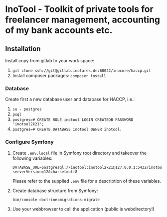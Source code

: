 # InoTool - Toolkit of private tools for freelancer management, accounting of my bank accounts etc.

## Installation

Install copy from gitlab to your work space:

1. `git clone ssh://git@gitlab.inolares.de:60022/inocore/haccp.git`
2. Install composer packages:
   `composer install`

### Database

Create first a new database user and database for HACCP, i.e.:

1. `su - postgres`
3. `psql`
2. `postgres=# CREATE ROLE inotool LOGIN CREATEDB PASSWORD 'inotool2k21';`
3. `postgres=# CREATE DATABASE inotool OWNER inotool;`

### Configure Symfony

1. Create `.env.local` file in Symfony root directory and takeover the following variables:
   ```
   DATABASE_URL=postgresql://inotool:inotool2k21@127.0.0.1:5432/inotool?serverVersion=12&charset=utf8
   ```
   Please refer to the supplied `.env` file for a description of these variables.


2. Create database structure from Symfony:

   `bin/console doctrine:migrations:migrate`


3. Use your webbrowser to call the application (public is webdirectory!)

